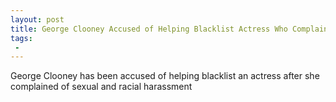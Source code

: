 ```yaml
---
layout: post
title: George Clooney Accused of Helping Blacklist Actress Who Complained of Sexual Harassment Update
tags:
 -
---
```

George Clooney has been accused of helping blacklist an actress after she complained of sexual and racial harassment
